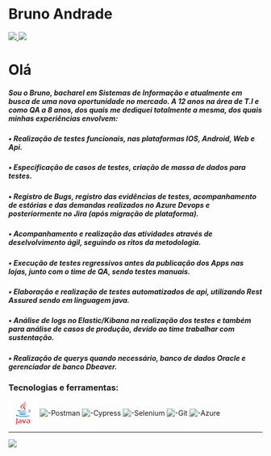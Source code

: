 <h1>Bruno Andrade</h1> 
 <div> 
   <a href = "mailto:bruno.nog.andrade@gmail.com"><img src="https://img.shields.io/badge/-Gmail-%23333?style=for-the-badge&logo=gmail&logoColor=white" target="_blank">    </a>
   <a href="https://www.linkedin.com/in/bruno-nog-andrade/" target="_blank"><img src="https://img.shields.io/badge/-LinkedIn-%230077B5?style=for-the-badge&logo=linkedin&logoColor=white" target="_blank"></a> 
</div>

<h1>Olá</h1> 
<h5> Sou o Bruno, bacharel em Sistemas de Informação e atualmente em busca de uma nova oportunidade no mercado.
A 12 anos na área de T.I e como QA a 8 anos, dos quais me dediquei totalmente a mesma, dos quais minhas experiências envolvem:<h5>
<h5>•	Realização de testes funcionais, nas plataformas IOS, Android, Web e Api.<h5>
<h5>•	Especificação de casos de testes, criação de massa de dados para testes.<h5>
<h5>•	Registro de Bugs, registro das evidências de testes, acompanhamento de estórias e das demandas realizados no Azure Devops e posteriormente no Jira (após migração de plataforma).<h5>
<h5>•	Acompanhamento e realização das atividades através de deselvolvimento ágil, seguindo os ritos da metodologia.<h5>
<h5>•	Execução de testes regressivos antes da publicação dos Apps nas lojas, junto com o time de QA, sendo testes manuais.<h5>
<h5>•	Elaboração e realização de testes automatizados de api, utilizando Rest Assured sendo em linguagem java.<h5>
<h5>•	Análise de logs no Elastic/Kibana na realização dos testes e também para análise de casos de produção, devido ao time trabalhar com sustentação.<h5>
<h5>•	Realização de querys quando necessário, banco de dados Oracle e gerenciador de banco Dbeaver.<h5>

<h3>Tecnologias e ferramentas:</h3>

<div style="display: inline_block">
 <img align="center" alt="-Java" height="48" width="58" src="https://github.com/devicons/devicon/blob/v2.16.0/icons/java/java-original-wordmark.svg">
<img align="center" alt="-Postman" height="30" width="40" src="https://cdn.jsdelivr.net/gh/devicons/devicon@latest/icons/postman/postman-plain.svg" />
<img align="center" alt="-Cypress" height="30" width="40" src="https://cdn.jsdelivr.net/gh/devicons/devicon@latest/icons/cypressio/cypressio-original.svg" />     
<img align="center" alt="-Selenium" height="30" width="40" src="https://cdn.jsdelivr.net/gh/devicons/devicon/icons/selenium/selenium-original.svg" />
<img align="center" alt="-Git" height="30" src="https://cdn.jsdelivr.net/gh/devicons/devicon/icons/git/git-original.svg" />
<img align="center" alt="-Azure" height="30" width="40" src="https://cdn.jsdelivr.net/gh/devicons/devicon/icons/azure/azure-original.svg" />
</div>
 
 <hr>
  <img height="180em" src="https://github-readme-stats.vercel.app/api/top-langs/?username=BrunoNogAndrade&layout=compact&langs_count=7&theme=midnight-purple"/>
 

